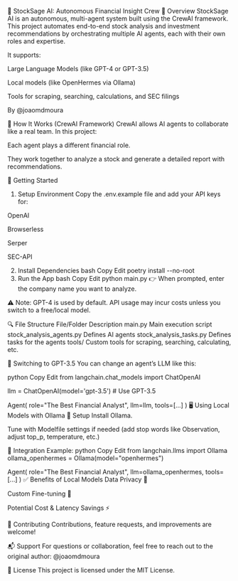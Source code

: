 🚀 StockSage AI: Autonomous Financial Insight Crew
📘 Overview
StockSage AI is an autonomous, multi-agent system built using the CrewAI framework. This project automates end-to-end stock analysis and investment recommendations by orchestrating multiple AI agents, each with their own roles and expertise.

It supports:

Large Language Models (like GPT-4 or GPT-3.5)

Local models (like OpenHermes via Ollama)

Tools for scraping, searching, calculations, and SEC filings

By @joaomdmoura

🧠 How It Works (CrewAI Framework)
CrewAI allows AI agents to collaborate like a real team. In this project:

Each agent plays a different financial role.

They work together to analyze a stock and generate a detailed report with recommendations.

🚀 Getting Started
1. Setup Environment
Copy the .env.example file and add your API keys for:

OpenAI

Browserless

Serper

SEC-API

2. Install Dependencies
bash
Copy
Edit
poetry install --no-root
3. Run the App
bash
Copy
Edit
python main.py
👉 When prompted, enter the company name you want to analyze.

⚠️ Note: GPT-4 is used by default. API usage may incur costs unless you switch to a free/local model.

🔍 File Structure
File/Folder	Description
main.py	Main execution script
stock_analysis_agents.py	Defines AI agents
stock_analysis_tasks.py	Defines tasks for the agents
tools/	Custom tools for scraping, searching, calculating, etc.

🧠 Switching to GPT-3.5
You can change an agent’s LLM like this:

python
Copy
Edit
from langchain.chat_models import ChatOpenAI

llm = ChatOpenAI(model='gpt-3.5')  # Use GPT-3.5

Agent(
  role="The Best Financial Analyst",
  llm=llm,
  tools=[...]
)
🖥️ Using Local Models with Ollama
🔧 Setup
Install Ollama.

Tune with Modelfile settings if needed (add stop words like Observation, adjust top_p, temperature, etc.)

🧩 Integration Example:
python
Copy
Edit
from langchain.llms import Ollama
ollama_openhermes = Ollama(model="openhermes")

Agent(
  role="The Best Financial Analyst",
  llm=ollama_openhermes,
  tools=[...]
)
✅ Benefits of Local Models
Data Privacy 🔐

Custom Fine-tuning 🎯

Potential Cost & Latency Savings ⚡

🤝 Contributing
Contributions, feature requests, and improvements are welcome!

📬 Support
For questions or collaboration, feel free to reach out to the original author: @joaomdmoura

📝 License
This project is licensed under the MIT License.
